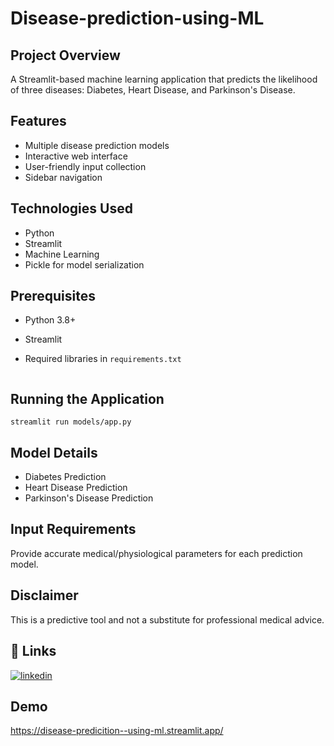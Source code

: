 

# Disease-prediction-using-ML




## Project Overview
A Streamlit-based machine learning application that predicts the likelihood of three diseases: Diabetes, Heart Disease, and Parkinson's Disease.

## Features
- Multiple disease prediction models
- Interactive web interface
- User-friendly input collection
- Sidebar navigation

## Technologies Used
- Python
- Streamlit
- Machine Learning
- Pickle for model serialization

## Prerequisites
- Python 3.8+
- Streamlit
- Required libraries in `requirements.txt`

   ```

## Running the Application
```
streamlit run models/app.py
```

## Model Details
- Diabetes Prediction
- Heart Disease Prediction
- Parkinson's Disease Prediction

## Input Requirements
Provide accurate medical/physiological parameters for each prediction model.

## Disclaimer
This is a predictive tool and not a substitute for professional medical advice.



## 🔗 Links

[![linkedin](https://img.shields.io/badge/linkedin-0A66C2?style=for-the-badge&logo=linkedin&logoColor=white)](https://www.linkedin.com/in/koushik-m-14202b320/)


## Demo
https://disease-predicition--using-ml.streamlit.app/

